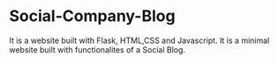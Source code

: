 # Social-Company-Blog
It is a website built with Flask, HTML,CSS and Javascript. 
It is a minimal website built with functionalites of a Social Blog.
